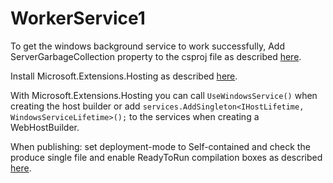 # WorkerService1

To get the windows background service to work successfully,
Add ServerGarbageCollection property to the csproj file as described [here](https://docs.microsoft.com/en-us/dotnet/core/extensions/workers).

Install Microsoft.Extensions.Hosting as described [here](https://docs.microsoft.com/en-us/aspnet/core/fundamentals/host/hosted-services?view=aspnetcore-6.0&tabs=visual-studio). 

With Microsoft.Extensions.Hosting you can call ```UseWindowsService()``` when creating the host builder or add ```services.AddSingleton<IHostLifetime, WindowsServiceLifetime>();``` to the services when creating a WebHostBuilder. 

When publishing: set deployment-mode to Self-contained and check the produce single file and enable ReadyToRun compilation boxes as described [here](https://docs.microsoft.com/en-us/dotnet/core/extensions/windows-service).
